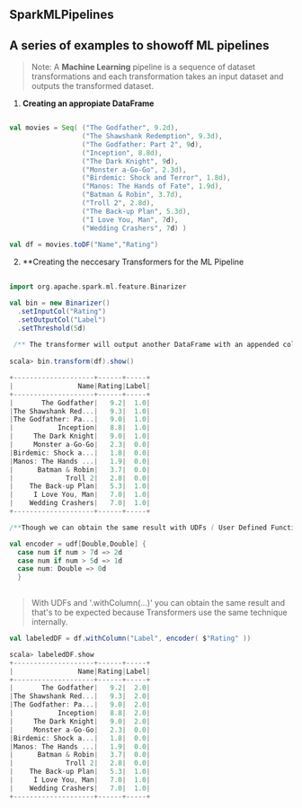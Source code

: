 ## SparkMLPipelines


 A series of examples to showoff **ML pipelines**  
 ---------------------------------------------------
 
 
> Note: A **Machine Learning** pipeline is a sequence of dataset transformations and each transformation takes an input dataset and outputs the transformed dataset.  


1. **Creating an appropiate DataFrame**

```Scala

val movies = Seq( ("The Godfather", 9.2d),
                  ("The Shawshank Redemption", 9.3d),
                  ("The Godfather: Part 2", 9d),
                  ("Inception", 8.8d),
                  ("The Dark Knight", 9d),
                  ("Monster a-Go-Go", 2.3d),
                  ("Birdemic: Shock and Terror", 1.8d),
                  ("Manos: The Hands of Fate", 1.9d),
                  ("Batman & Robin", 3.7d),
                  ("Troll 2", 2.8d),
                  ("The Back-up Plan", 5.3d),
                  ("I Love You, Man", 7d),
                  ("Wedding Crashers", 7d) )
                  
val df = movies.toDF("Name","Rating")     

```    
2. **Creating the neccesary Transformers for the ML Pipeline  

```Scala
                  
import org.apache.spark.ml.feature.Binarizer

val bin = new Binarizer()
  .setInputCol("Rating")
  .setOutputCol("Label")
  .setThreshold(5d)
  
 /** The transformer will output another DataFrame with an appended column 'Label' **/
 
scala> bin.transform(df).show()

+--------------------+------+-----+
|                Name|Rating|Label|
+--------------------+------+-----+
|       The Godfather|   9.2|  1.0|
|The Shawshank Red...|   9.3|  1.0|
|The Godfather: Pa...|   9.0|  1.0|
|           Inception|   8.8|  1.0|
|     The Dark Knight|   9.0|  1.0|
|     Monster a-Go-Go|   2.3|  0.0|
|Birdemic: Shock a...|   1.8|  0.0|
|Manos: The Hands ...|   1.9|  0.0|
|      Batman & Robin|   3.7|  0.0|
|             Troll 2|   2.8|  0.0|
|    The Back-up Plan|   5.3|  1.0|
|     I Love You, Man|   7.0|  1.0|
|    Wedding Crashers|   7.0|  1.0|
+--------------------+------+-----+

/**Though we can obtain the same result with UDFs ( User Defined Functions )**/

val encoder = udf[Double,Double] { 
  case num if num > 7d => 2d
  case num if num > 5d => 1d
  case num: Double => 0d 
  }
  
```  
> With UDFs and '.withColumn(...)' you can obtain the same result and that's to be expected because Transformers
use the same technique internally.

```Scala
val labeledDF = df.withColumn("Label", encoder( $"Rating" ))

scala> labeledDF.show
+--------------------+------+-----+
|                Name|Rating|Label|
+--------------------+------+-----+
|       The Godfather|   9.2|  2.0|
|The Shawshank Red...|   9.3|  2.0|
|The Godfather: Pa...|   9.0|  2.0|
|           Inception|   8.8|  2.0|
|     The Dark Knight|   9.0|  2.0|
|     Monster a-Go-Go|   2.3|  0.0|
|Birdemic: Shock a...|   1.8|  0.0|
|Manos: The Hands ...|   1.9|  0.0|
|      Batman & Robin|   3.7|  0.0|
|             Troll 2|   2.8|  0.0|
|    The Back-up Plan|   5.3|  1.0|
|     I Love You, Man|   7.0|  1.0|
|    Wedding Crashers|   7.0|  1.0|
+--------------------+------+-----+

```






